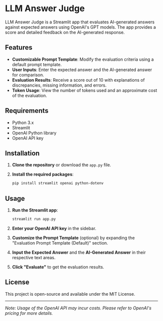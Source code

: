 # LLM Answer Judge

LLM Answer Judge is a Streamlit app that evaluates AI-generated answers against expected answers using OpenAI's GPT models. The app provides a score and detailed feedback on the AI-generated response.

## Features

- **Customizable Prompt Template**: Modify the evaluation criteria using a default prompt template.
- **User Inputs**: Enter the expected answer and the AI-generated answer for comparison.
- **Evaluation Results**: Receive a score out of 10 with explanations of discrepancies, missing information, and errors.
- **Token Usage**: View the number of tokens used and an approximate cost of the evaluation.

## Requirements

- Python 3.x
- Streamlit
- OpenAI Python library
- OpenAI API key

## Installation

1. **Clone the repository** or download the `app.py` file.

2. **Install the required packages**:

   ```bash
   pip install streamlit openai python-dotenv
   ```

## Usage

1. **Run the Streamlit app**:

   ```bash
   streamlit run app.py
   ```

2. **Enter your OpenAI API key** in the sidebar.

3. **Customize the Prompt Template** (optional) by expanding the "Evaluation Prompt Template (Default)" section.

4. **Input the Expected Answer** and the **AI-Generated Answer** in their respective text areas.

5. **Click "Evaluate"** to get the evaluation results.

## License

This project is open-source and available under the MIT License.

---

*Note: Usage of the OpenAI API may incur costs. Please refer to OpenAI's pricing for more details.*
